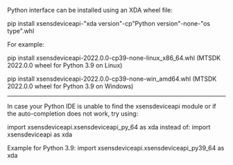 Python interface can be installed using an XDA wheel file:

pip install xsensdeviceapi-"xda version"-cp"Python version"-none-"os type".whl

For example:  

pip install xsensdeviceapi-2022.0.0-cp39-none-linux_x86_64.whl
(MTSDK 2022.0.0 wheel for Python 3.9 on Linux)

pip install xsensdeviceapi-2022.0.0-cp39-none-win_amd64.whl
(MTSDK 2022.0.0 wheel for Python 3.9 on Windows)

------------------------------------------------------------------------------------

In case your Python IDE is unable to find the xsensdeviceapi module or if the
auto-completion does not work, try using:

import xsensdeviceapi.xsensdeviceapi_py<Python version>_64 as xda 
instead of:
import xsensdeviceapi as xda

Example for Python 3.9:
import xsensdeviceapi.xsensdeviceapi_py39_64 as xda
